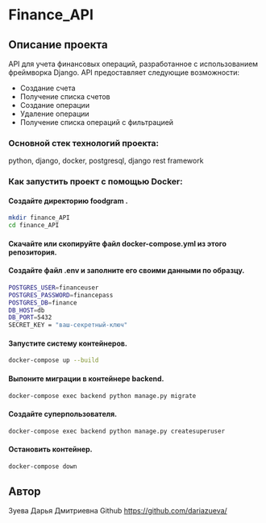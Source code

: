 # Finance_API

## Описание проекта

API для учета финансовых операций, разработанное с использованием фреймворка Django. API предоставляет следующие возможности:

- Создание счета
- Получение списка счетов
- Создание операции
- Удаление операции
- Получение списка операций с фильтрацией


### Основной стек технологий проекта:

python, django, docker, postgresql, django rest framework

### Как запустить проект с помощью Docker:

#### Создайте директорию foodgram .
```bash
mkdir finance_API
cd finance_API
```
#### Скачайте или скопируйте файл docker-compose.yml из этого репозитория.

#### Создайте файл .env и заполните его своими данными по образцу.
```bash
POSTGRES_USER=financeuser
POSTGRES_PASSWORD=financepass
POSTGRES_DB=finance
DB_HOST=db
DB_PORT=5432
SECRET_KEY = "ваш-секретный-ключ"

```
#### Запустите систему контейнеров.
```bash
docker-compose up --build
```
#### Выпоните миграции в контейнере backend.
```bash
docker-compose exec backend python manage.py migrate
```
#### Создайте суперпользователя.
```bash
docker-compose exec backend python manage.py createsuperuser
```
#### Остановить контейнер.
```bash
docker-compose down
```

## Автор
Зуева Дарья Дмитриевна
Github https://github.com/dariazueva/